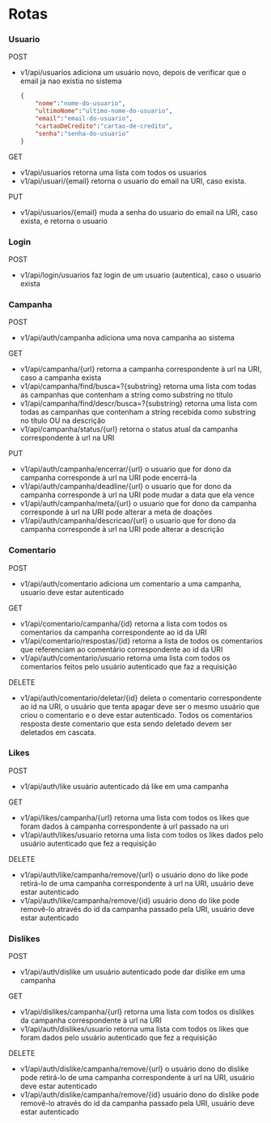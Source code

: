 <h1>Rotas</h1>

<h3>Usuario</h3>

POST
- v1/api/usuarios
    adiciona um usuário novo, depois de verificar que o email ja nao existia no sistema
    ```json
    {
    	"nome":"nome-do-usuario",
    	"ultimoNome":"ultimo-nome-do-usuario",
    	"email":"email-do-usuario",
    	"cartaoDeCredito":"cartao-de-credito",
    	"senha":"senha-do-usuario"
    }
    ```

GET
- v1/api/usuarios
    retorna uma lista com todos os usuarios
- v1/api/usuari/{email}
    retorna o usuario do email na URI, caso exista.

PUT
- v1/api/usuarios/{email}
    muda a senha do usuario do email na URI, caso exista, e retorna o usuario

<h3>Login</h3>

POST
- v1/api/login/usuarios
    faz login de um usuario (autentica), caso o usuario exista

<h3>Campanha</h3>

POST
- v1/api/auth/campanha 
    adiciona uma nova campanha ao sistema

GET
- v1/api/campanha/{url}
    retorna a campanha correspondente à url na URI, caso a campanha exista
- v1/api/campanha/find/busca=?{substring}
    retorna uma lista com todas as campanhas que contenham a string como substring no título
- v1/api/campanha/find/descr/busca=?{substring}
    retorna uma lista com todas as campanhas que contenham a string recebida como substring no título OU na descrição    
- v1/api/campanha/status/{url}
    retorna o status atual da campanha correspondente à url na URI

PUT
- v1/api/auth/campanha/encerrar/{url}
    o usuario que for dono da campanha corresponde à url na URI pode encerrá-la
- v1/api/auth/campanha/deadline/{url}
    o usuario que for dono da campanha corresponde à url na URI pode mudar a data que ela vence
- v1/api/auth/campanha/meta/{url}
    o usuario que for dono da campanha corresponde à url na URI pode alterar a meta de doações
- v1/api/auth/campanha/descricao/{url}
    o usuario que for dono da campanha corresponde à url na URI pode alterar a descrição

<h3>Comentario</h3>

POST
- v1/api/auth/comentario
    adiciona um comentario a uma campanha, usuario deve estar autenticado

GET
- v1/api/comentario/campanha/{id}
    retorna a lista com todos os comentarios da campanha correspondente ao id da URI
- v1/api/comentario/respostas/{id}
    retorna a lista de todos os comentarios que referenciam ao comentário correspondente ao id da URI
- v1/api/auth/comentario/usuario
    retorna uma lista com todos os comentarios feitos pelo usuário autenticado que faz a requisição

DELETE
- v1/api/auth/comentario/deletar/{id}
    deleta o comentario correspondente ao id na URI, o usuário que tenta apagar deve ser o mesmo usuário que criou o comentario e o deve estar autenticado. 
    Todos os comentarios resposta deste comentario que esta sendo deletado devem ser deletados em cascata.
    

<h3>Likes</h3>

POST
- v1/api/auth/like
    usuário autenticado dá like em uma campanha

GET
- v1/api/likes/campanha/{url}
    retorna uma lista com todos os likes que foram dados à campanha correspondente à url passado na uri
- v1/api/auth/likes/usuario
    retorna uma lista com todos os likes dados pelo usuário autenticado que fez a requisição

DELETE
- v1/api/auth/like/campanha/remove/{url}
    o usuário dono do like pode retirá-lo de uma campanha correspondente à url na URI, usuário deve estar autenticado 
- v1/api/auth/like/campanha/remove/{id}
    usuário dono do like pode removê-lo através do id da campanha  passado pela URI, usuário deve estar autenticado

<h3>Dislikes</h3>

POST
- v1/api/auth/dislike
    um usuário autenticado pode dar dislike em uma campanha

GET
- v1/api/dislikes/campanha/{url}
    retorna uma lista com todos os dislikes da campanha correspondente à url na URI
- v1/api/auth/dislikes/usuario
    retorna uma lista com todos os likes que foram dados pelo usuário autenticado que fez a requisição

DELETE
- v1/api/auth/dislike/campanha/remove/{url}
    o usuário dono do dislike pode retirá-lo de uma campanha correspondente à url na URI, usuário deve estar autenticado 
- v1/api/auth/dislike/campanha/remove/{id}
    usuário dono do dislike pode removê-lo através do id da campanha passado pela URI, usuário deve estar autenticado